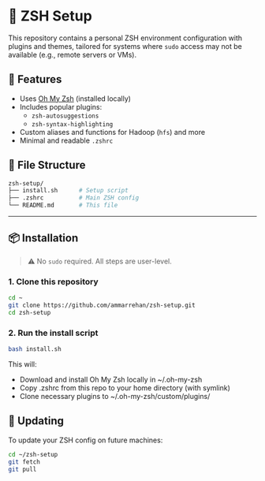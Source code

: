 # 🐚 ZSH Setup

This repository contains a personal ZSH environment configuration with plugins and themes, tailored for systems where `sudo` access may not be available (e.g., remote servers or VMs).

## 🚀 Features

- Uses [Oh My Zsh](https://ohmyz.sh) (installed locally)
- Includes popular plugins: 
  - `zsh-autosuggestions`
  - `zsh-syntax-highlighting`
- Custom aliases and functions for Hadoop (`hfs`) and more
- Minimal and readable `.zshrc`

## 📁 File Structure

```bash
zsh-setup/
├── install.sh      # Setup script
├── .zshrc          # Main ZSH config
└── README.md       # This file
```

---

## 📦 Installation

> ⚠️ No `sudo` required. All steps are user-level.

### 1. Clone this repository

```bash
cd ~
git clone https://github.com/ammarrehan/zsh-setup.git
cd zsh-setup
```

### **2. Run the install script**

```bash
bash install.sh
```

This will:

- Download and install Oh My Zsh locally in \~/.oh-my-zsh
- Copy .zshrc from this repo to your home directory (with symlink)
- Clone necessary plugins to \~/.oh-my-zsh/custom/plugins/

## **🔄 Updating**

To update your ZSH config on future machines:

```bash
cd ~/zsh-setup
git fetch
git pull
```

## 